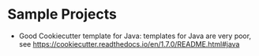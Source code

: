 # Sample Projects

* Good Cookiecutter template for Java: templates for Java are very poor, see https://cookiecutter.readthedocs.io/en/1.7.0/README.html#java